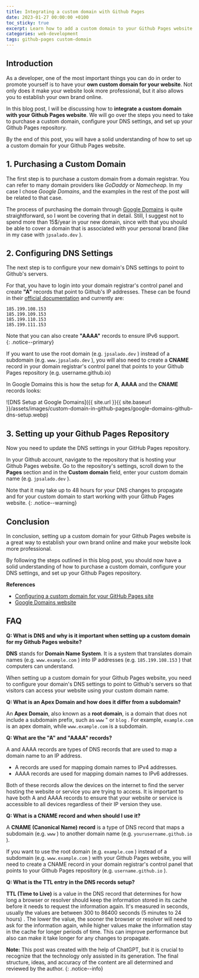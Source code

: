 ```yaml
---
title: Integrating a custom domain with Github Pages
date: 2023-01-27 00:00:00 +0100
toc_sticky: true
excerpt: Learn how to add a custom domain to your Github Pages website and establish your own brand online.
categories: web-development
tags: github-pages custom-domain
---
```


## Introduction

As a developer, one of the most important things you can do in order to promote yourself is to have your **own custom domain for your website**. Not only does it make your website look more professional, but it also allows you to establish your own brand online.

In this blog post, I will be discussing how to **integrate a custom domain with your Github Pages website**. We will go over the steps you need to take to purchase a custom domain, configure your DNS settings, and set up your Github Pages repository.

By the end of this post, you will have a solid understanding of how to set up a custom domain for your Github Pages website.

## 1. Purchasing a Custom Domain

The first step is to purchase a custom domain from a domain registrar. You can refer to many domain providers like _GoDaddy_ or _Namecheap_. In my case I chose _Google Domains_, and the examples in the rest of the post will be related to that case.

The process of purchasing the domain through [Google Domains](https://domains.google/) is quite straightforward, so I wont be covering that in detail. Still, I suggest not to spend more than 15$/year in your new domain, since with that you should be able to cover a domain that is associated with your personal brand (like in my case with `jpsalado.dev` ). 

## 2. Configuring DNS Settings

The next step is to configure your new domain's DNS settings to point to Github's servers.

For that, you have to login into your domain registrar's control panel and create **"A"** records that point to Github's IP addresses. These can be found in their [official documentation](https://docs.github.com/en/pages/configuring-a-custom-domain-for-your-github-pages-site/managing-a-custom-domain-for-your-github-pages-site#configuring-an-apex-domain) and currently are: 

```
185.199.108.153
185.199.109.153
185.199.110.153
185.199.111.153
```

Note that you can also create **"AAAA"** records to ensure IPv6 support.  
{: .notice--primary}

If you want to use the root domain (e.g. `jpsalado.dev` ) instead of a subdomain (e.g. `www.jpsalado.dev` ), you will also need to create a **CNAME** record in your domain registrar's control panel that points to your Github Pages repository (e.g. username.github.io)

In Google Domains this is how the setup for **A**, **AAAA** and the **CNAME** records looks:

![DNS Setup at Google Domains]({{ site.url }}{{ site.baseurl }}/assets/images/custom-domain-in-github-pages/google-domains-github-dns-setup.webp)

## 3. Setting up your Github Pages Repository

Now you need to update the DNS settings in your GitHub Pages repository.

In your Github account, navigate to the repository that is hosting your Github Pages website. Go to the repository's settings, scroll down to the **Pages** section and in the **Custom domain** field, enter your custom domain name (e.g. `jpsalado.dev` ).

Note that it may take up to 48 hours for your DNS changes to propagate and for your custom domain to start working with your Github Pages website.
{: .notice--warning}

## Conclusion

In conclusion, setting up a custom domain for your Github Pages website is a great way to establish your own brand online and make your website look more professional.

By following the steps outlined in this blog post, you should now have a solid understanding of how to purchase a custom domain, configure your DNS settings, and set up your Github Pages repository.

**References**

* [Configuring a custom domain for your GitHub Pages site](https://docs.github.com/en/pages/configuring-a-custom-domain-for-your-github-pages-site)
* [Google Domains website](https://domains.google/)

## FAQ

**Q: What is DNS and why is it important when setting up a custom domain for my Github Pages website?**

**DNS** stands for **Domain Name System**. It is a system that translates domain names (e.g. `www.example.com` ) into IP addresses (e.g. `185.199.108.153` ) that computers can understand.

When setting up a custom domain for your Github Pages website, you need to configure your domain's DNS settings to point to Github's servers so that visitors can access your website using your custom domain name.

**Q: What is an Apex Domain and how does it differ from a subdomain?**

An **Apex Domain**, also known as a **root domain**, is a domain that does not include a subdomain prefix, such as `www` " or `blog` . For example, `example.com` is an apex domain, while `www.example.com` is a subdomain.

**Q: What are the "A" and "AAAA" records?**

A and AAAA records are types of DNS records that are used to map a domain name to an IP address.

* A records are used for mapping domain names to IPv4 addresses.
* AAAA records are used for mapping domain names to IPv6 addresses.

Both of these records allow the devices on the internet to find the server hosting the website or service you are trying to access. It is important to have both A and AAAA records to ensure that your website or service is accessible to all devices regardless of their IP version they use.

**Q: What is a CNAME record and when should I use it?**

A **CNAME (Canonical Name) record** is a type of DNS record that maps a subdomain (e.g. `www` ) to another domain name (e.g. `yourusername.github.io` ).

If you want to use the root domain (e.g. `example.com` ) instead of a subdomain (e.g. `www.example.com` ) with your Github Pages website, you will need to create a CNAME record in your domain registrar's control panel that points to your Github Pages repository (e.g. `username.github.io` ).

**Q: What is the TTL entry in the DNS records setup?**

**TTL (Time to Live)** is a value in the DNS record that determines for how long a browser or resolver should keep the information stored in its cache before it needs to request the information again. It's measured in seconds, usually the values are between 300 to 86400 seconds (5 minutes to 24 hours) . The lower the value, the sooner the browser or resolver will need to ask for the information again, while higher values make the information stay in the cache for longer periods of time. This can improve performance but also can make it take longer for any changes to propagate.

**Note:** This post was created with the help of ChatGPT, but it is crucial to recognize that the technology only assisted in its generation. The final structure, ideas, and accuracy of the content are all determined and reviewed by the author.
{: .notice--info}
